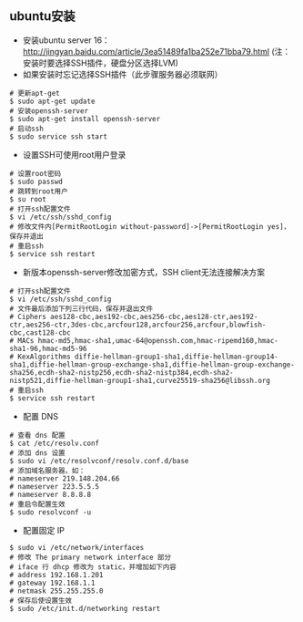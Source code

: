 ## ubuntu安装 ##
- 安装ubuntu server 16：http://jingyan.baidu.com/article/3ea51489fa1ba252e71bba79.html (注：安装时要选择SSH插件，硬盘分区选择LVM)
- 如果安装时忘记选择SSH插件（此步骤服务器必须联网）
```
# 更新apt-get
$ sudo apt-get update
# 安装openssh-server
$ sudo apt-get install openssh-server
# 启动ssh
$ sudo service ssh start
```
- 设置SSH可使用root用户登录
```
# 设置root密码
$ sudo passwd
# 跳转到root用户
$ su root
# 打开ssh配置文件
$ vi /etc/ssh/sshd_config
# 修改文件内[PermitRootLogin without-password]->[PermitRootLogin yes]，保存并退出
# 重启ssh
$ service ssh restart
```
- 新版本openssh-server修改加密方式，SSH client无法连接解决方案
```
# 打开ssh配置文件
$ vi /etc/ssh/sshd_config
# 文件最后添加下列三行代码，保存并退出文件
# Ciphers aes128-cbc,aes192-cbc,aes256-cbc,aes128-ctr,aes192-ctr,aes256-ctr,3des-cbc,arcfour128,arcfour256,arcfour,blowfish-cbc,cast128-cbc
# MACs hmac-md5,hmac-sha1,umac-64@openssh.com,hmac-ripemd160,hmac-sha1-96,hmac-md5-96
# KexAlgorithms diffie-hellman-group1-sha1,diffie-hellman-group14-sha1,diffie-hellman-group-exchange-sha1,diffie-hellman-group-exchange-sha256,ecdh-sha2-nistp256,ecdh-sha2-nistp384,ecdh-sha2-nistp521,diffie-hellman-group1-sha1,curve25519-sha256@libssh.org
# 重启ssh
$ service ssh restart
```
- 配置 DNS
```
# 查看 dns 配置
$ cat /etc/resolv.conf
# 添加 dns 设置
$ sudo vi /etc/resolvconf/resolv.conf.d/base
# 添加域名服务器，如：
# nameserver 219.148.204.66
# nameserver 223.5.5.5
# nameserver 8.8.8.8
# 重启令配置生效
$ sudo resolvconf -u
```
- 配置固定 IP
```
$ sudo vi /etc/network/interfaces
# 修改 The primary network interface 部分
# iface 行 dhcp 修改为 static，并增加如下内容
# address 192.168.1.201
# gateway 192.168.1.1
# netmask 255.255.255.0
# 保存后使设置生效
$ sudo /etc/init.d/networking restart
```
